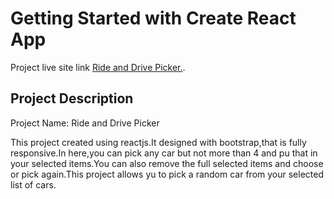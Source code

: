 # Getting Started with Create React App

Project live site link [Ride and Drive Picker.](https://ride-and-drive-picker.netlify.app/).

## Project Description
Project Name:  Ride and Drive Picker

This project created using reactjs.It designed with bootstrap,that is fully responsive.In here,you can pick any car but not more than 4 and pu that in your selected items.You can also remove the full selected items and choose or pick again.This project allows yu to pick a random car from your selected list of cars.





